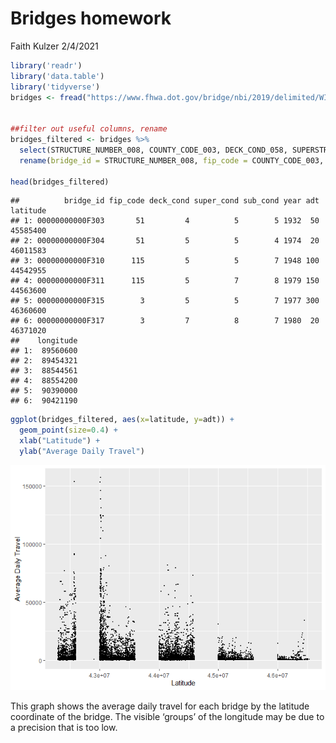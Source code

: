 Bridges homework
================
Faith Kulzer
2/4/2021

``` r
library('readr')
library('data.table')
library('tidyverse')
bridges <- fread("https://www.fhwa.dot.gov/bridge/nbi/2019/delimited/WI19.txt")


##filter out useful columns, rename
bridges_filtered <- bridges %>%
  select(STRUCTURE_NUMBER_008, COUNTY_CODE_003, DECK_COND_058, SUPERSTRUCTURE_COND_059, SUBSTRUCTURE_COND_060, YEAR_BUILT_027, ADT_029, LAT_016, LONG_017) %>%
  rename(bridge_id = STRUCTURE_NUMBER_008, fip_code = COUNTY_CODE_003, deck_cond = DECK_COND_058, super_cond = SUPERSTRUCTURE_COND_059, sub_cond = SUBSTRUCTURE_COND_060, year = YEAR_BUILT_027, adt = ADT_029, latitude = LAT_016, longitude = LONG_017)

head(bridges_filtered)
```

    ##          bridge_id fip_code deck_cond super_cond sub_cond year adt latitude
    ## 1: 00000000000F303       51         4          5        5 1932  50 45585400
    ## 2: 00000000000F304       51         5          5        4 1974  20 46011583
    ## 3: 00000000000F310      115         5          5        7 1948 100 44542955
    ## 4: 00000000000F311      115         5          7        8 1979 150 44563600
    ## 5: 00000000000F315        3         5          5        7 1977 300 46360600
    ## 6: 00000000000F317        3         7          8        7 1980  20 46371020
    ##    longitude
    ## 1:  89560600
    ## 2:  89454321
    ## 3:  88544561
    ## 4:  88554200
    ## 5:  90390000
    ## 6:  90421190

``` r
ggplot(bridges_filtered, aes(x=latitude, y=adt)) +
  geom_point(size=0.4) +
  xlab("Latitude") +
  ylab("Average Daily Travel") 
```

![](README_files/figure-gfm/unnamed-chunk-2-1.png)<!-- -->

This graph shows the average daily travel for each bridge by the
latitude coordinate of the bridge. The visible ‘groups’ of the longitude
may be due to a precision that is too low.
